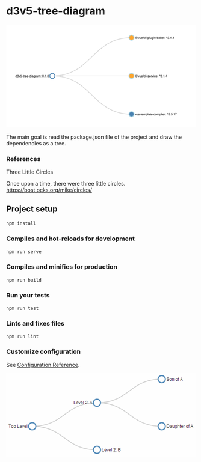 # d3v5-tree-diagram
![tree-diagram](./_media/tree-diagram-d3js-v5.png)

The main goal is read the package.json file of the project and draw the dependencies as a tree.

### References
Three Little Circles

Once upon a time, there were three little circles.
https://bost.ocks.org/mike/circles/

## Project setup
```
npm install
```

### Compiles and hot-reloads for development
```
npm run serve
```

### Compiles and minifies for production
```
npm run build
```

### Run your tests
```
npm run test
```

### Lints and fixes files
```
npm run lint
```

### Customize configuration
See [Configuration Reference](https://cli.vuejs.org/config/).


![tree-diagram](./_media/tree-diagram.png)